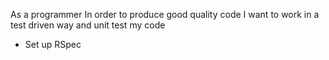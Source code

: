 As a programmer
In order to produce good quality code
I want to work in a test driven way and unit test my code

- Set up RSpec
